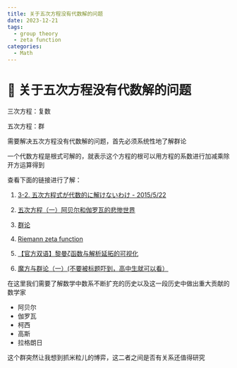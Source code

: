 ```yaml
---
title: 关于五次方程没有代数解的问题
date: 2023-12-21
tags: 
  - group theory
  - zeta function
categories: 
  - Math
---
```


# 🔴 关于五次方程没有代数解的问题

三次方程：复数

五次方程：群

需要解决五次方程没有代数解的问题，首先必须系统性地了解群论

一个代数方程是根式可解的，就表示这个方程的根可以用方程的系数进行加减乘除开方运算得到

<!-- more -->

查看下面的链接进行了解：

1. [3-2. 五次方程式が代数的に解けないわけ - 2015/5/22](https://www.youtube.com/watch?v=qwYyXtttns0&ab_channel=%E3%83%97%E3%83%AD%E3%82%B0%E3%83%A9%E3%83%9E%E3%81%AE%E3%81%9F%E3%82%81%E3%81%AE%E6%95%B0%E5%AD%A6%E5%8B%89%E5%BC%B7%E4%BC%9A)

2. [五次方程（一）阿贝尔和伽罗瓦的悲惨世界](https://www.bilibili.com/video/BV1pb411Y7fB/)

3. [群论](https://www.wikiwand.com/zh-sg/%E7%BE%A4%E8%AE%BA)

4. [Riemann zeta function](https://www.wikiwand.com/en/Riemann_zeta_function)

5. [【官方双语】黎曼ζ函数与解析延拓的可视化](https://www.bilibili.com/video/BV1tx411y7VG/?spm_id_from=333.999.0.0&vd_source=abed696091cea364eece1cf5cb2e843d)

6. [魔方与群论（一）(不要被标题吓到，高中生就可以看）](https://zhuanlan.zhihu.com/p/75057811?utm_source=ZHShareTargetIDMore&utm_medium=social&utm_oi=1068644434085781504)

在这里我们需要了解数学中数系不断扩充的历史以及这一段历史中做出重大贡献的数学家

- 阿贝尔
- 伽罗瓦
- 柯西
- 高斯
- 拉格朗日



这个群突然让我想到抓米粒儿的博弈，这二者之间是否有关系还值得研究

